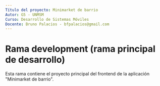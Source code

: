 ```yaml
---
Título del proyecto: Minimarket de barrio
Autor: G5 - UNMSM
Curso: Desarrollo de Sistemas Móviles
Docente: Bruno Palacios - bfpalacios@gmail.com
---
```


Rama development (rama principal de desarrollo)
===============================================
Esta rama contiene el proyecto principal del frontend de la aplicación "Minimarket de barrio".
